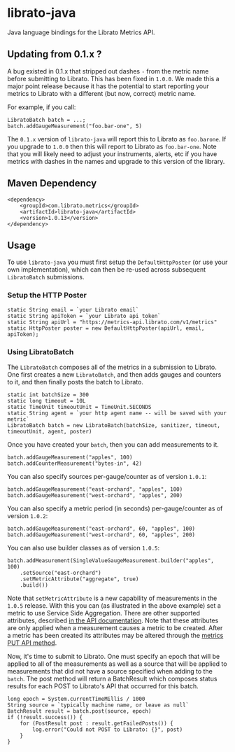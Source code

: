 # librato-java

Java language bindings for the Librato Metrics API.

## Updating from 0.1.x ?

A bug existed in 0.1.x that stripped out dashes `-` from the metric name before submitting to Librato. This has
been fixed in `1.0.0`.  We made this a major point release because it has the potential to start reporting your
metrics to Librato with a different (but now, correct) metric name.

For example, if you call:

	LibratoBatch batch = ...;
	batch.addGaugeMeasurement("foo.bar-one", 5)
	
The `0.1.x` version of `librato-java` will report this to Librato as `foo.barone`.  If you upgrade to `1.0.0` then
this will report to Librato as `foo.bar-one`.  Note that you will likely need to adjust your instruments, alerts,
etc if you have metrics with dashes in the names and upgrade to this version of the library.

## Maven Dependency

    <dependency>
        <groupId>com.librato.metrics</groupId>
        <artifactId>librato-java</artifactId>
        <version>1.0.13</version>
    </dependency>
    
## Usage

To use `librato-java` you must first setup the `DefaultHttpPoster` (or use your own implementation), which can then be
re-used across subsequent `LibratoBatch` submissions.

### Setup the HTTP Poster

    static String email = `your Librato email`
    static String apiToken = `your Librato api token`
    static String apiUrl = "https://metrics-api.librato.com/v1/metrics"
    static HttpPoster poster = new DefaultHttpPoster(apiUrl, email, apiToken);
    
### Using LibratoBatch
    
The `LibratoBatch` composes all of the metrics in a submission to Librato. One first creates a new `LibratoBatch`,
and then adds gauges and counters to it, and then finally posts the batch to Librato.

	static int batchSize = 300
	static long timeout = 10L
	static TimeUnit timeoutUnit = TimeUnit.SECONDS
	static String agent = `your http agent name -- will be saved with your metric`
    LibratoBatch batch = new LibratoBatch(batchSize, sanitizer, timeout, timeoutUnit, agent, poster)
    
Once you have created your `batch`, then you can add measurements to it.

    batch.addGaugeMeasurement("apples", 100)
    batch.addCounterMeasurement("bytes-in", 42)
    
You can also specify sources per-gauge/counter as of version `1.0.1`:
 
    batch.addGaugeMeasurement("east-orchard", "apples", 100)
    batch.addGaugeMeasurement("west-orchard", "apples", 200)
    
You can also specify a metric period (in seconds) per-gauge/counter as of version `1.0.2`:

    batch.addGaugeMeasurement("east-orchard", 60, "apples", 100)
    batch.addGaugeMeasurement("west-orchard", 60, "apples", 200)

You can also use builder classes as of version `1.0.5`:

    batch.addMeasurement(SingleValueGaugeMeasurement.builder("apples", 100)
        .setSource("east-orchard")
        .setMetricAttribute("aggregate", true)
        .build())

Note that `setMetricAttribute` is a new capability of measurements in the `1.0.5` release. With this
you can (as illustrated in the above example) set a metric to use Service Side Aggregation. There are other
supported attributes, described [in the API documentation](http://dev.librato.com/v1/metric-attributes).  Note
that these attributes are only applied when a measurement causes a metric to be created.  After a metric has
been created its attributes may be altered through the [metrics PUT API method](http://dev.librato.com/v1/put/metrics).
    
Now, it's time to submit to Librato. One must specify an epoch that will be applied to all of the measurements
as well as a source that will be applied to measurements that did not have a source specified when adding to
the `batch`.  The post method will return a BatchResult which composes status results for each POST to Librato's API
that occurred for this batch.

    long epoch = System.currentTimeMillis / 1000
    String source = `typically machine name, or leave as null`
    BatchResult result = batch.post(source, epoch)
    if (!result.success()) {
        for (PostResult post : result.getFailedPosts()) {
            log.error("Could not POST to Librato: {}", post)
        }
    }
    

   
